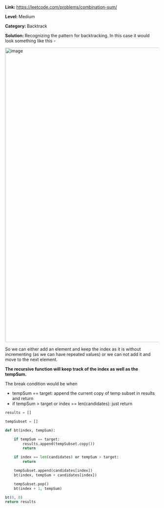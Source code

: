 <b>Link: </b>https://leetcode.com/problems/combination-sum/

<b>Level: </b>Medium

<b>Category: </b>Backtrack

<b>Solution: </b>Recognizing the pattern for backtracking. In this case it would look something like this - 

<img width="961" alt="image" src="https://user-images.githubusercontent.com/8276139/210379944-59a8e0c3-7ba0-4f86-b689-74cc410d92e5.png">

So we can either add an element and keep the index as it is without incrementing (as we can have repeated values) or we can not add it and move to the next element. 

<b>The recursive function will keep track of the index as well as the tempSum. </b>

The break condition would be when 
* tempSum == target: append the current copy of temp subset in results and return
* if tempSum > target or index == len(candidates): just return

```python
results = []

tempSubset = []

def bt(index, tempSum):

    if tempSum == target:
        results.append(tempSubset.copy())
        return

    if index == len(candidates) or tempSum > target:
        return

    tempSubset.append(candidates[index])
    bt(index, tempSum + candidates[index])

    tempSubset.pop()
    bt(index + 1, tempSum)

bt(0, 0)
return results
```
